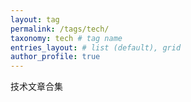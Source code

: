 ```yaml
---
layout: tag
permalink: /tags/tech/
taxonomy: tech # tag name
entries_layout: # list (default), grid
author_profile: true
---
```


技术文章合集
